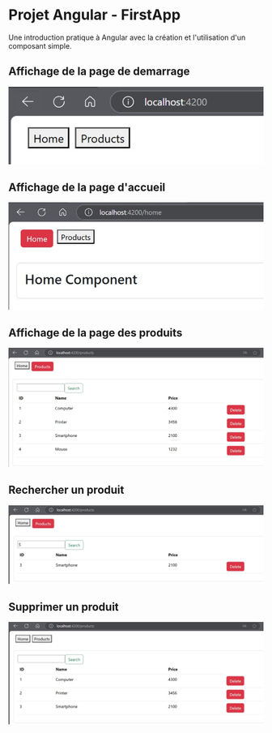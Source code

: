 <h1>Projet Angular - FirstApp</h1>
<p>Une introduction pratique à Angular avec la création et l'utilisation d'un composant simple.</p>
<h2>Affichage de la page de demarrage</h2>
<img src="captures/pageDemarrage.jpg">

<h2>Affichage de la page d'accueil</h2>
<img src="captures/pageHome.jpg">

<h2>Affichage de la page des produits</h2>
<img src="captures/pageProducts.jpg">

<h2>Rechercher un produit</h2>
<img src="captures/searchProduct.jpg">

<h2>Supprimer un produit</h2>
<img src="captures/deleteProduct.jpg">
